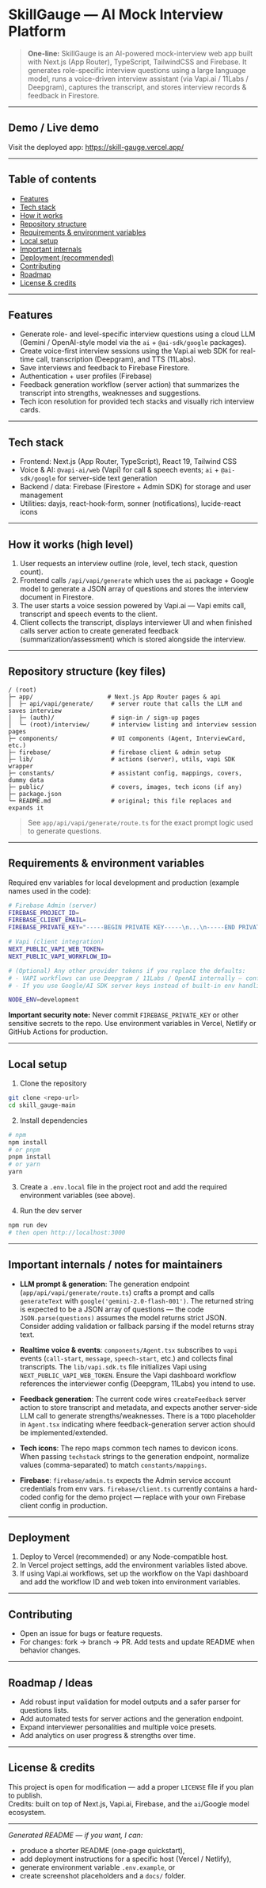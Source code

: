 # SkillGauge — AI Mock Interview Platform

> **One-line:** SkillGauge is an AI-powered mock-interview web app built with Next.js (App Router), TypeScript, TailwindCSS and Firebase. It generates role-specific interview questions using a large language model, runs a voice-driven interview assistant (via Vapi.ai / 11Labs / Deepgram), captures the transcript, and stores interview records & feedback in Firestore.

---

## Demo / Live demo

Visit the deployed app: https://skill-gauge.vercel.app/


---

## Table of contents

- [Features](#features)
- [Tech stack](#tech-stack)
- [How it works](#how-it-works)
- [Repository structure](#repository-structure)
- [Requirements & environment variables](#requirements--environment-variables)
- [Local setup](#local-setup)
- [Important internals](#important-internals)
- [Deployment (recommended)](#deployment-recommended)
- [Contributing](#contributing)
- [Roadmap](#roadmap)
- [License & credits](#license--credits)

---

## Features

- Generate role- and level-specific interview questions using a cloud LLM (Gemini / OpenAI-style model via the `ai` + `@ai-sdk/google` packages).
- Create voice-first interview sessions using the Vapi.ai web SDK for real-time call, transcription (Deepgram), and TTS (11Labs).
- Save interviews and feedback to Firebase Firestore.
- Authentication + user profiles (Firebase)
- Feedback generation workflow (server action) that summarizes the transcript into strengths, weaknesses and suggestions.
- Tech icon resolution for provided tech stacks and visually rich interview cards.

---

## Tech stack

- Frontend: Next.js (App Router, TypeScript), React 19, Tailwind CSS
- Voice & AI: `@vapi-ai/web` (Vapi) for call & speech events; `ai` + `@ai-sdk/google` for server-side text generation
- Backend / data: Firebase (Firestore + Admin SDK) for storage and user management
- Utilities: dayjs, react-hook-form, sonner (notifications), lucide-react icons

---

## How it works (high level)

1. User requests an interview outline (role, level, tech stack, question count).  
2. Frontend calls `/api/vapi/generate` which uses the `ai` package + Google model to generate a JSON array of questions and stores the interview document in Firestore.  
3. The user starts a voice session powered by Vapi.ai — Vapi emits call, transcript and speech events to the client.  
4. Client collects the transcript, displays interviewer UI and when finished calls server action to create generated feedback (summarization/assessment) which is stored alongside the interview.

---

## Repository structure (key files)

```
/ (root)
├─ app/                     # Next.js App Router pages & api
│  ├─ api/vapi/generate/     # server route that calls the LLM and saves interview
│  ├─ (auth)/                # sign-in / sign-up pages
│  └─ (root)/interview/      # interview listing and interview session pages
├─ components/               # UI components (Agent, InterviewCard, etc.)
├─ firebase/                 # firebase client & admin setup
├─ lib/                      # actions (server), utils, vapi SDK wrapper
├─ constants/                # assistant config, mappings, covers, dummy data
├─ public/                   # covers, images, tech icons (if any)
├─ package.json
└─ README.md                 # original; this file replaces and expands it
```

> See `app/api/vapi/generate/route.ts` for the exact prompt logic used to generate questions.

---

## Requirements & environment variables

Required env variables for local development and production (example names used in the code):

```bash
# Firebase Admin (server)
FIREBASE_PROJECT_ID=
FIREBASE_CLIENT_EMAIL=
FIREBASE_PRIVATE_KEY="-----BEGIN PRIVATE KEY-----\n...\n-----END PRIVATE KEY-----"

# Vapi (client integration)
NEXT_PUBLIC_VAPI_WEB_TOKEN=
NEXT_PUBLIC_VAPI_WORKFLOW_ID=

# (Optional) Any other provider tokens if you replace the defaults:
# - VAPI workflows can use Deepgram / 11Labs / OpenAI internally — configure them in your Vapi dashboard.
# - If you use Google/AI SDK server keys instead of built-in env handling, add those here.

NODE_ENV=development
```

**Important security note:** Never commit `FIREBASE_PRIVATE_KEY` or other sensitive secrets to the repo. Use environment variables in Vercel, Netlify or GitHub Actions for production.

---

## Local setup

1. Clone the repository

```bash
git clone <repo-url>
cd skill_gauge-main
```

2. Install dependencies

```bash
# npm
npm install
# or pnpm
pnpm install
# or yarn
yarn
```

3. Create a `.env.local` file in the project root and add the required environment variables (see above).

4. Run the dev server

```bash
npm run dev
# then open http://localhost:3000
```

---

## Important internals / notes for maintainers

- **LLM prompt & generation**: The generation endpoint (`app/api/vapi/generate/route.ts`) crafts a prompt and calls `generateText` with `google('gemini-2.0-flash-001')`. The returned string is expected to be a JSON array of questions — the code `JSON.parse(questions)` assumes the model returns strict JSON. Consider adding validation or fallback parsing if the model returns stray text.

- **Realtime voice & events**: `components/Agent.tsx` subscribes to `vapi` events (`call-start`, `message`, `speech-start`, etc.) and collects final transcripts. The `lib/vapi.sdk.ts` file initializes Vapi using `NEXT_PUBLIC_VAPI_WEB_TOKEN`. Ensure the Vapi dashboard workflow references the interviewer config (Deepgram, 11Labs) you intend to use.

- **Feedback generation**: The current code wires `createFeedback` server action to store transcript and metadata, and expects another server-side LLM call to generate strengths/weaknesses. There is a `TODO` placeholder in `Agent.tsx` indicating where feedback-generation server action should be implemented/extended.

- **Tech icons**: The repo maps common tech names to devicon icons. When passing `techstack` strings to the generation endpoint, normalize values (comma-separated) to match `constants/mappings`.

- **Firebase**: `firebase/admin.ts` expects the Admin service account credentials from env vars. `firebase/client.ts` currently contains a hard-coded config for the demo project — replace with your own Firebase client config in production.

---

## Deployment

1. Deploy to Vercel (recommended) or any Node-compatible host.
2. In Vercel project settings, add the environment variables listed above.
3. If using Vapi.ai workflows, set up the workflow on the Vapi dashboard and add the workflow ID and web token into environment variables.

---

## Contributing

- Open an issue for bugs or feature requests.
- For changes: fork → branch → PR. Add tests and update README when behavior changes.

---

## Roadmap / Ideas

- Add robust input validation for model outputs and a safer parser for questions lists.
- Add automated tests for server actions and the generation endpoint.
- Expand interviewer personalities and multiple voice presets.
- Add analytics on user progress & strengths over time.

---

## License & credits

This project is open for modification — add a proper `LICENSE` file if you plan to publish.  
Credits: built on top of Next.js, Vapi.ai, Firebase, and the `ai`/Google model ecosystem.

---

*Generated README — if you want, I can:*
- produce a shorter README (one-page quickstart),
- add deployment instructions for a specific host (Vercel / Netlify),
- generate environment variable `.env.example`, or
- create screenshot placeholders and a `docs/` folder.
